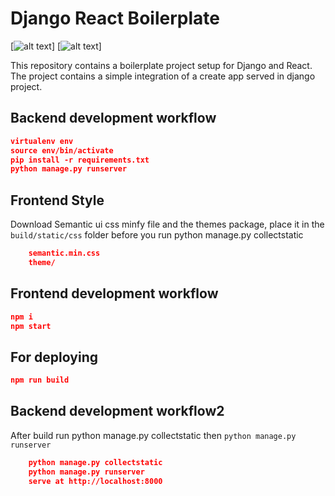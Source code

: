 # Django React Boilerplate

[![alt text](https://github.com/Emmnuelbreezy/django-react-boilerplate/thumbnail1.png "Sample1(localhost:8000/)")]
[![alt text](https://github.com/Emmnuelbreezy/django-react-boilerplate/thumbnail2.png "Sample2(/post/login)")]

This repository contains a boilerplate project setup for Django and React. The project contains a simple integration of a create app served in django project.

## Backend development workflow

```json
virtualenv env
source env/bin/activate
pip install -r requirements.txt
python manage.py runserver
```
## Frontend Style
Download Semantic ui css minfy file and the themes package, place it in the `build/static/css` folder before you run python manage.py collectstatic
``` json
	semantic.min.css
	theme/
```

## Frontend development workflow

```json
npm i
npm start
```

## For deploying

```json
npm run build
```
## Backend development workflow2
After build run python manage.py collectstatic then `python manage.py runserver`
```json
	python manage.py collectstatic
	python manage.py runserver
	serve at http://localhost:8000
```

